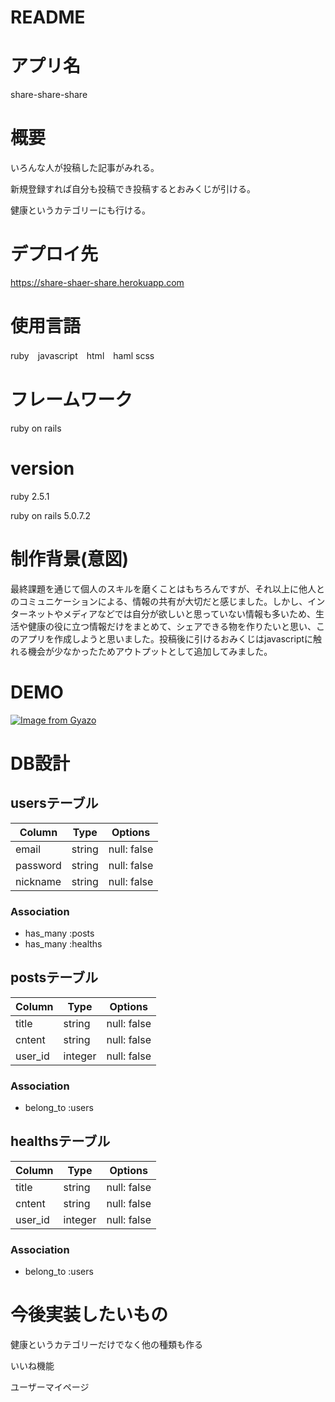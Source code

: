 # README
# アプリ名　

share-share-share
# 概要
いろんな人が投稿した記事がみれる。

新規登録すれば自分も投稿でき投稿するとおみくじが引ける。

健康というカテゴリーにも行ける。
# デプロイ先　
https://share-shaer-share.herokuapp.com
# 使用言語
ruby　javascript　html　haml scss
# フレームワーク
ruby on rails
# version
ruby 2.5.1

ruby on rails 5.0.7.2
# 制作背景(意図)
最終課題を通じて個人のスキルを磨くことはもちろんですが、それ以上に他人とのコミュニケーションによる、情報の共有が大切だと感じました。しかし、インターネットやメディアなどでは自分が欲しいと思っていない情報も多いため、生活や健康の役に立つ情報だけをまとめて、シェアできる物を作りたいと思い、このアプリを作成しようと思いました。投稿後に引けるおみくじはjavascriptに触れる機会が少なかったためアウトプットとして追加してみました。

# DEMO
[![Image from Gyazo](https://i.gyazo.com/da97f660658e4625b6be227e097ca191.gif)](https://gyazo.com/da97f660658e4625b6be227e097ca191)

# DB設計
## usersテーブル
|Column|Type|Options|
|------|----|-------|
|email|string|null: false|
|password|string|null: false|
|nickname|string|null: false|
### Association
- has_many :posts
- has_many :healths
## postsテーブル
|Column|Type|Options|
|------|----|-------|
|title|string|null: false|
|cntent|string|null: false|
|user_id|integer|null: false|
### Association
- belong_to :users

## healthsテーブル
|Column|Type|Options|
|------|----|-------|
|title|string|null: false|
|cntent|string|null: false|
|user_id|integer|null: false|
### Association
- belong_to :users
# 今後実装したいもの
健康というカテゴリーだけでなく他の種類も作る

いいね機能

ユーザーマイページ
